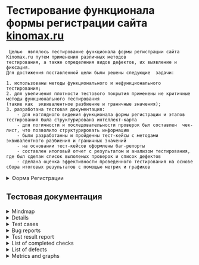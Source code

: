 # <a name="up" /> Тестирование функционала формы регистрации сайта [kinomax.ru](https://kinomax.ru)
```
 Целью  являлось тестирование функционала формы регистрации сайта Kinomax.ru путем применения различных методов
тестирования, а также определения видов дефектов, их выявление и фиксация. 
Для достижения поставленной цели были решены следующие  задачи: 
```
```
1. использованы методы функционального и нефункционального тестирования;
2. для увеличения плотности тестового покрытия применены не критичные  методы функционального тестирования
(такие как  эквивалентное разбиение и граничные значения);
3. разработана тестовая документация:
    - для наглядного видения функционала формы регистрации и этапов тестирования была структурирована интеллект-карта 
    - для логичности и последовательности проверок был составлен  чек-лист, что позволило структурировать информацию
    - были разработанны и пройденны тест-кейсы с методами эквивалентного разбиения и граничных значений
    - на основании тест-кейсов оформлены баг-репорты
    - составлен итоговый отчет с результатом и анализом тестирования, где был сделан список выполеных проверок и список дефектов
    - сделана оценка эффективности проведенного тестирования на основе сбора итоговых результатов с помощью метрик и графиков
  ```

<details>
    <summary>Форма Регистрации</summary>
<img src="https://i.ibb.co/3Yz5TGX/2023-12-01-024623.jpg" alt="2023-12-01-024623" border="0"><br>
  
[Наверх](#up)
</details>

## <a name="testings" />Тестовая документация 

<details>
    <summary>Mindmap</summary>
<img src="https://i.ibb.co/G9gwWHw/image.jpg" alt="image" border="0">
</details>

<details>
    <summary>Check list</summary>
Разбили задачи на множество подзадач, упрощая и акцентируя внимание на деталях <br>
<img src="https://i.ibb.co/PYq61fy/1.jpg" alt="1" border="0">
<img src="https://i.ibb.co/5KqhHRY/2.jpg" alt="2" border="0"><br>

[Наверх](#up)
</details>

<details>
    <summary>Test cases</summary>

<img src="https://i.ibb.co/NWw5RMD/1.jpg" alt="1" border="0">
<img src="https://i.ibb.co/5x5bHBx/2.jpg" alt="2" border="0">
<img src="https://i.ibb.co/kmXMb0v/3.jpg" alt="3" border="0">
<img src="https://i.ibb.co/3Sh0DFx/4.jpg" alt="4" border="0">
<img src="https://i.ibb.co/xFnFNpr/5.jpg" alt="5" border="0"><br>

[Наверх](#up)
</details>

<details>
    <summary>Bug reports</summary>

<img src="https://i.ibb.co/dfD9wq9/1.jpg" alt="1" border="0">
<img src="https://i.ibb.co/L6z7trg/2.jpg" alt="2" border="0">
<img src="https://i.ibb.co/rmZnqmy/3.jpg" alt="3" border="0">
<img src="https://i.ibb.co/j8vJVhq/4.jpg" alt="4" border="0">

[Наверх](#up)
</details>

<details>
    <summary>Test result report</summary>
  
## Отчет о тестировании формы регистрации сайта [kinomax.ru](https://kinomax.ru) <br>
  
 ### Введение.<br>
В данном отчете представлены выводы по результатам испытаний, также общая статистика по  найденным дефектам, которые были выявлены в результате тестирования и составленной тестовой документации. <br>
Основной задачей было проведение  тестирования  функционала формы регистрации сайта [kinomax.ru](https://kinomax.ru), а так же ее корректного отображения на различных устройствах (Desktop, mobile device, emulator) и в разных браузерах.
  
### Описание объекта тестирования.<br>
Был протестирован модуль формы регистрации сайта [kinomax.ru](https://kinomax.ru) со следующими подмодулями:<br>
-Текстовые поля ввода:   Введите ваш email; Введите ваше имя; Введите вашу Фамилию; Введите пароль; Подтвердите пароль<br>
-Кнопка выпадающего списка (drop-down button) с выбором пола<br>
-Чек-боксы: "О новостях компании" ; "Политика конфиденциальности"<br>
  
### Тестовое окружение:<br>
Тестирование было проведено: в 2-ух браузерах: Yandex Браузер 22.9.1.1095  и  Mozila Firefox;  на системе OS Windows 11 ( разрешение: 1920 x 1080) <br>
Мобильное тестирование  проведено на девайсе: Huawei p smart 9 (разр: 2160х1080)<br>
Во время тестирования использовались инструменты: Developer Tools<br>
  
### Описание процесса тестирования<br>
В рамках тестирования  были проведены следующие виды тестирования: <br>
-Функциональное тестирование: дымовое smoke; не критическое функциональное тестирование (проверка полей на ввод данных методами эквивалентного разбиения и граничных значений); позитивное и негативное тестирование.<br>
-Нефункциональное: UI тестирование; тестирование удобства использования (Usability); тестирование безопасности; тестирование локализации; кроссплатформенность и кроссбраузерность;<br>
-Дополнительно проводилось ad-hoc тестирование и тестирование прерывания (для мобильного устройства)<br>
Не проводилось тестирование : Производительности<br>

### Статистика по дефектам. <br>
Было создано 40 тест-кейсов. Из которых 19 имеют статус "passed", 20 "failed" и 1 "blocked". В период испытаний был выявлен 21 дефект. Из них 2 критических, 16 средней важности и 3 тривиальных. [Список дефектов](#list-of-defects) приведен ниже. Так же для большей эффективности отслеживания дефектов и улучшения качества 
продукта  были выбраны и составлены необходимые [метрики и графики](#metrics-and-graphs). <br> 
  
### Рекомендации. <br>
 По результатам тестирования формы регистрации, можно сделать следующие выводы: в целом основные функции  модуль выполняет успешно, но с некоторыми замечаниями по пользовательскому интерфейсу и удобству использования.  При вводе невалидных значений в поля отсутствуют подсказки, либо они являются некорректными  и имеют разногласие в оповещениях с фактически введенными данными.  Приходится заполнять всю форму целиком и уже потом пытаться понять, в каких полях допущена ошибка.  Есть и критические дефекты, которые рекомендуется устранить в первую очередь - особенно, это касается  удобства использования на доступность. Например, для людей со слабым зрением при увеличении масштаба в десктопной версии, регистрация становится затруднительной, страница не прокручивается и исчезает кнопка "зарегистрироваться". Также критическая проблема возникает при перемещении при помощи клавиш TAB и Enter, - пытаясь выбрать обязательный чек-бокс "Пользовательское соглашение" и завершить регистрацию, нас вместо этого перебрасывает на ссылки, потому что велика область кликабельности чек-бокса и не происходит выделение этого модуля  при табуляции. 

 [Наверх](#up)
</details>

<details>
    <summary>List of completed checks</summary>

<img src="https://i.ibb.co/DfXLvFb/1.jpg" alt="1" border="0">
<img src="https://i.ibb.co/4dR208r/2.jpg" alt="2" border="0">
<img src="https://i.ibb.co/c2fyQ50/3.jpg" alt="3" border="0">

 [Наверх](#up)
</details>


<details>
    <summary>List of defects</summary>

<img src="https://i.ibb.co/k6N7L3B/1.jpg" alt="1" border="0">
<img src="https://i.ibb.co/vPT8KjJ/2.jpg" alt="2" border="0">

 [Наверх](#up)
</details>

<details>
    <summary> Metrics and graphs</summary>
<img src="https://i.ibb.co/j68QCnM/Untitled-1.jpg" alt="Untitled-1" border="0">

[Наверх](#up)
</details>






